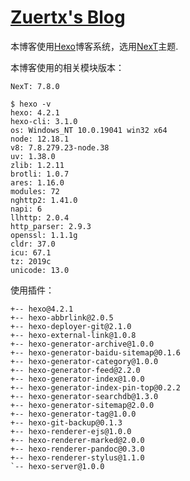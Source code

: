 # [Zuertx's Blog](https://zuertx.tk)

本博客使用[Hexo](https://github.com/hexojs/hexo)博客系统，选用[NexT](https://github.com/theme-next/hexo-theme-next)主题.

本博客使用的相关模块版本：
```
NexT: 7.8.0

$ hexo -v
hexo: 4.2.1
hexo-cli: 3.1.0
os: Windows_NT 10.0.19041 win32 x64
node: 12.18.1
v8: 7.8.279.23-node.38
uv: 1.38.0
zlib: 1.2.11
brotli: 1.0.7
ares: 1.16.0
modules: 72
nghttp2: 1.41.0
napi: 6
llhttp: 2.0.4
http_parser: 2.9.3
openssl: 1.1.1g
cldr: 37.0
icu: 67.1
tz: 2019c
unicode: 13.0
```
使用插件：
```
+-- hexo@4.2.1
+-- hexo-abbrlink@2.0.5
+-- hexo-deployer-git@2.1.0
+-- hexo-external-link@1.0.8
+-- hexo-generator-archive@1.0.0
+-- hexo-generator-baidu-sitemap@0.1.6
+-- hexo-generator-category@1.0.0
+-- hexo-generator-feed@2.2.0
+-- hexo-generator-index@1.0.0
+-- hexo-generator-index-pin-top@0.2.2
+-- hexo-generator-searchdb@1.3.0
+-- hexo-generator-sitemap@2.0.0
+-- hexo-generator-tag@1.0.0
+-- hexo-git-backup@0.1.3
+-- hexo-renderer-ejs@1.0.0
+-- hexo-renderer-marked@2.0.0
+-- hexo-renderer-pandoc@0.3.0
+-- hexo-renderer-stylus@1.1.0
`-- hexo-server@1.0.0
```